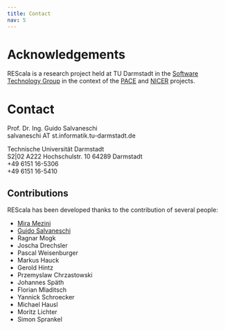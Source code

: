 ```yaml
---
title: Contact
nav: 5
---
```


# Acknowledgements

REScala is a research project held at TU Darmstadt in the
[Software Technology Group](http://www.stg.tu-darmstadt.de/)
in the context of the [PACE](http://www.pace-erc.eu/)
and [NICER](http://nicer.network/) projects.

# Contact

Prof. Dr. Ing. Guido Salvaneschi <br />
salvaneschi   AT    st.informatik.tu-darmstadt.de <br />

Technische Universität Darmstadt <br />
S2|02 A222 Hochschulstr. 10 64289 Darmstadt <br />
+49 6151 16-5306 <br />
+49 6151 16-5410 <br />

## Contributions

REScala has been developed thanks to the contribution of
several people:

* [Mira Mezini](http://www.stg.tu-darmstadt.de/staff/mira_mezini/)
* [Guido Salvaneschi](http://www.guidosalvaneschi.com)
* Ragnar Mogk
* Joscha Drechsler
* Pascal Weisenburger
* Markus Hauck
* Gerold Hintz
* Przemyslaw Chrzastowski
* Johannes Späth
* Florian Mladitsch
* Yannick Schroecker
* Michael Hausl
* Moritz Lichter
* Simon Sprankel

